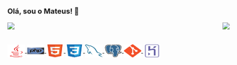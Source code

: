 ### Olá, sou o Mateus! 👋

<p align="right">
  <a href="https://github.com/mateussantanasilva">
    <img align="left" src="https://github-readme-stats.vercel.app/api?username=mateussantanasilva&theme=tokyonight&show_icons=true" />
    <img  float="right" src="https://github-readme-stats.vercel.app/api/top-langs/?username=mateussantanasilva&theme=tokyonight&show_icons=true" />
</p>
  
<div style="display: inline_block"><br>
  <img align="center" alt="java" height="30" width="40" src="https://raw.githubusercontent.com/devicons/devicon/master/icons/java/java-plain.svg">
  <img align="center" alt="php" height="30" width="40" src="https://raw.githubusercontent.com/devicons/devicon/master/icons/php/php-original.svg">
  <img align="center" alt="HTML" height="30" width="40" src="https://raw.githubusercontent.com/devicons/devicon/master/icons/html5/html5-original.svg">
  <img align="center" alt="CSS" height="30" width="40" src="https://raw.githubusercontent.com/devicons/devicon/master/icons/css3/css3-original.svg">
  <img align="center" alt="mysql" height="30" width="40" src="https://raw.githubusercontent.com/devicons/devicon/master/icons/mysql/mysql-original.svg">
  <img align="center" alt="postgresql" height="30" width="40" src="https://raw.githubusercontent.com/devicons/devicon/master/icons/postgresql/postgresql-original.svg">
  <img align="center" alt="git" height="30" width="40" src="https://raw.githubusercontent.com/devicons/devicon/master/icons/git/git-original.svg">
  <img align="center" alt="heroku" height="30" width="40" src="https://raw.githubusercontent.com/devicons/devicon/master/icons/heroku/heroku-original.svg">
</div>
